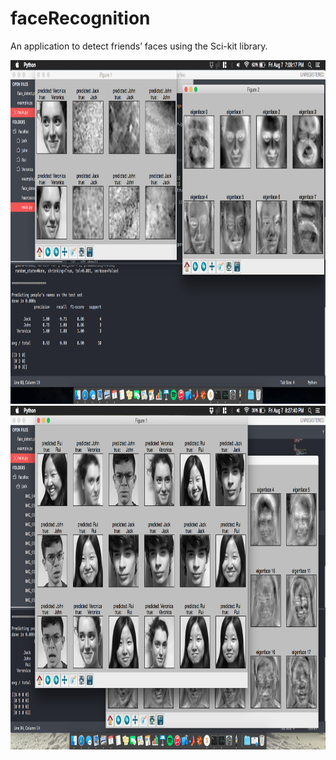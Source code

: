 # faceRecognition
An application to detect friends’ faces using the Sci-kit library.

<img src="Screen Shot 2015-08-07 at 7.09.17 PM.png" width="880px" height="550px" />
<img src="Screen Shot 2015-08-07 at 8.27.40 PM.png" width="880px" height="550px" />
